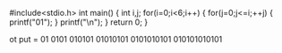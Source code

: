 #include<stdio.h>
int main()
{
	int  i,j;
	for(i=0;i<6;i++)
	{
		for(j=0;j<=i;++j)
		{
			printf("01");
		}
		printf("\n");
	}
	return 0;
}



ot put =
01
0101
010101
01010101
0101010101
010101010101
